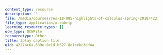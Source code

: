 ```yaml
---
content_type: resource
description: ''
file: /media/courses/res-18-005-highlights-of-calculus-spring-2010/42274c6a639e0e1db6278e1eebc3dd4a_X9t-u87df3o.srt
file_type: application/x-subrip
learning_resource_types: []
ocw_type: OCWFile
resourcetype: Other
title: 3play caption file
uid: 42274c6a-639e-0e1d-b627-8e1eebc3dd4a
---
```

